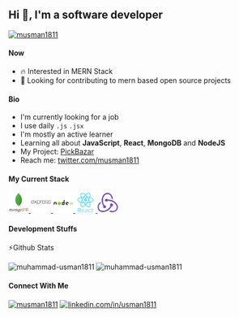 ## Hi :wave:, I'm a software developer

<p align="left"> <a href="https://twitter.com/musman1811" target="blank"><img src="https://img.shields.io/twitter/follow/musman1811?logo=twitter&style=for-the-badge" alt="musman1811" /></a> </p>

#### Now
- :fire: Interested in MERN Stack
- :calendar: Looking for contributing to mern based open source projects
#### Bio
- I'm currently looking for a job
- I use daily ```.js``` ```.jsx```
- I'm mostly an active learner
- Learning all about **JavaScript**, **React**, **MongoDB** and **NodeJS**
- My Project: [PickBazar](http://aqueous-lowlands-41939.herokuapp.com/)
- Reach me: [twitter.com/musman1811](twitter.com/musman1811)
#### My Current Stack
<p align="left"> <a href="https://www.mongodb.com/" target="_blank" rel="noreferrer"> <img src="https://raw.githubusercontent.com/devicons/devicon/master/icons/mongodb/mongodb-original-wordmark.svg" alt="mongodb" width="40" height="40"/> </a> <a href="https://expressjs.com" target="_blank" rel="noreferrer"> <img src="https://raw.githubusercontent.com/devicons/devicon/master/icons/express/express-original-wordmark.svg" alt="express" width="40" height="40"/> </a> <a href="https://nodejs.org" target="_blank" rel="noreferrer"> <img src="https://raw.githubusercontent.com/devicons/devicon/master/icons/nodejs/nodejs-original-wordmark.svg" alt="nodejs" width="40" height="40"/> </a> <a href="https://reactjs.org/" target="_blank" rel="noreferrer"> <img src="https://raw.githubusercontent.com/devicons/devicon/master/icons/react/react-original-wordmark.svg" alt="react" width="40" height="40"/> </a> <a href="https://redux.js.org" target="_blank" rel="noreferrer"> <img src="https://raw.githubusercontent.com/devicons/devicon/master/icons/redux/redux-original.svg" alt="redux" width="40" height="40"/> </a> </p>

#### Development Stuffs
⚡Github Stats

<img align="center" src="https://github-readme-stats.vercel.app/api?username=muhammad-usman1811&show_icons=true&locale=en" alt="muhammad-usman1811" />
<img align="center" src="https://github-readme-stats.vercel.app/api/top-langs?username=muhammad-usman1811&show_icons=true&locale=en&layout=compact" alt="muhammad-usman1811"/>

#### Connect With Me
<p align="left">
<a href="https://twitter.com/musman1811" target="blank"><img align="center" src="https://raw.githubusercontent.com/rahuldkjain/github-profile-readme-generator/master/src/images/icons/Social/twitter.svg" alt="musman1811" height="30" width="40" /></a>
<a href="https://linkedin.com/in/linkedin.com/in/usman1811" target="blank"><img align="center" src="https://raw.githubusercontent.com/rahuldkjain/github-profile-readme-generator/master/src/images/icons/Social/linked-in-alt.svg" alt="linkedin.com/in/usman1811" height="30" width="40" /></a>
</p>

<!---
muhammad-usman1811/muhammad-usman1811 is a ✨ special ✨ repository because its `README.md` (this file) appears on your GitHub profile.
You can click the Preview link to take a look at your changes.
--->
